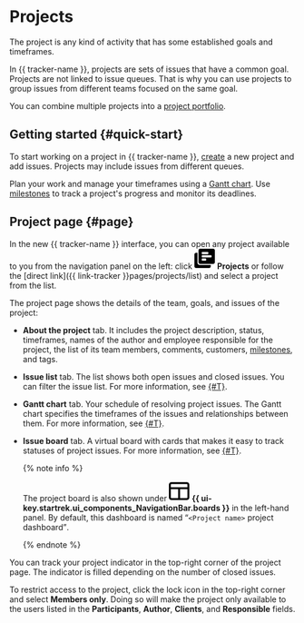 # Projects

The project is any kind of activity that has some established goals and timeframes.

In {{ tracker-name }}, projects are sets of issues that have a common goal. Projects are not linked to issue queues. That is why you can use projects to group issues from different teams focused on the same goal.

You can combine multiple projects into a [project portfolio](portfolio.md).

## Getting started {#quick-start}

To start working on a project in {{ tracker-name }}, [create](create-project.md) a new project and add issues. Projects may include issues from different queues.

Plan your work and manage your timeframes using a [Gantt chart](../gantt/project.md). Use [milestones](milestones.md) to track a project's progress and monitor its deadlines.

## Project page {#page}

In the new {{ tracker-name }} interface, you can open any project available to you from the navigation panel on the left: click ![](../../_assets/tracker/svg/project.svg)&nbsp;**Projects** or follow the [direct link]({{ link-tracker }}pages/projects/list) and select a project from the list.

The project page shows the details of the team, goals, and issues of the project:

* **About the project** tab. It includes the project description, status, timeframes, names of the author and employee responsible for the project, the list of its team members, comments, customers, [milestones](milestones.md), and tags.

* **Issue list** tab. The list shows both open issues and closed issues. You can filter the issue list. For more information, see [{#T}](project-list.md).

* **Gantt chart** tab. Your schedule of resolving project issues. The Gantt chart specifies the timeframes of the issues and relationships between them. For more information, see [{#T}](../gantt/project.md).

* **Issue board** tab. A virtual board with cards that makes it easy to track statuses of project issues. For more information, see [{#T}](./boards-project.md).

   {% note info %}

   The project board is also shown under ![](../../_assets/tracker/svg/boards.svg)&nbsp;**{{ ui-key.startrek.ui_components_NavigationBar.boards }}** in the left-hand panel. By default, this dashboard is named <q>`<Project name>` project dashboard</q>.

   {% endnote %}

You can track your project indicator in the top-right corner of the project page. The indicator is filled depending on the number of closed issues.

To restrict access to the project, click the lock icon in the top-right corner and select **Members only**. Doing so will make the project only available to the users listed in the **Participants**, **Author**, **Clients**, and **Responsible** fields.
